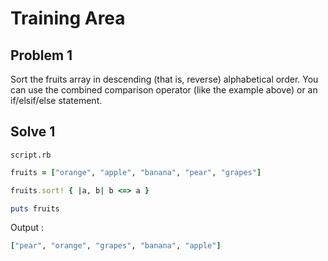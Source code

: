# Training Area

## Problem 1

Sort the fruits array in descending (that is, reverse) alphabetical order. You can use the combined comparison operator (like the example above) or an if/elsif/else statement.

## Solve 1

```script.rb```

```rb
fruits = ["orange", "apple", "banana", "pear", "grapes"]

fruits.sort! { |a, b| b <=> a }

puts fruits

```

Output :

```rb
["pear", "orange", "grapes", "banana", "apple"]
```
